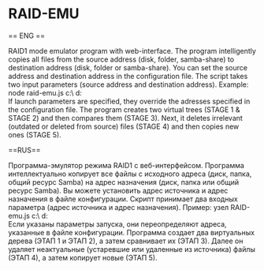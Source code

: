 # RAID-EMU

== ENG ==

RAID1 mode emulator program with web-interface. The program intelligently copies all files from the source address (disk, folder, samba-share) to destination address (disk, folder or samba-share).
You can set the source address and destination address in the configuration file. The script takes two input parameters (source address and destination address). Example: node raid-emu.js c:\ d:\
If launch parameters are specified, they override the adresses specified in the configuration file. The program creates two virtual trees (STAGE 1 & STAGE 2) and then compares them (STAGE 3). Next, it deletes irrelevant (outdated or deleted from source) files (STAGE 4) and then copies new ones (STAGE 5).

==RUS==

Программа-эмулятор режима RAID1 с веб-интерфейсом. Программа интеллектуально копирует все файлы с исходного адреса (диск, папка, общий ресурс Samba) на адрес назначения (диск, папка или общий ресурс Samba).
Вы можете установить адрес источника и адрес назначения в файле конфигурации. Скрипт принимает два входных параметра (адрес источника и адрес назначения). Пример: узел RAID-emu.js c:\ d:\
Если указаны параметры запуска, они переопределяют адреса, указанные в файле конфигурации. Программа создает два виртуальных дерева (ЭТАП 1 и ЭТАП 2), а затем сравнивает их (ЭТАП 3). Далее он удаляет неактуальные (устаревшие или удаленные из источника) файлы (ЭТАП 4), а затем копирует новые (ЭТАП 5).
